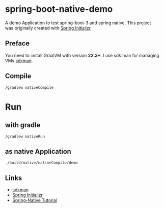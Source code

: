 # spring-boot-native-demo
A demo Application to test spring-boot-3 and spring native. This project was originally created with [Spring Initializr](https://start.spring.io/) 

## Preface
You need to install GraalVM with version __22.3+__. I use sdk man for managing VMs [sdkman](https://sdkman.io).

## Compile
`/gradlew nativeCompile`

# Run
## with gradle
`/gradlew nativeRun`

## as native Application
`./build/native/nativeCompile/demo`

## Links
- [sdkman](https://sdkman.io)
- [Spring Initializr](https://start.spring.io/)
- [Spring-Native Tutorial](https://docs.spring.io/spring-boot/docs/3.0.0/reference/html/native-image.html)